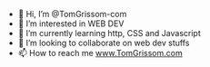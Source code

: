 - 👋 Hi, I’m @TomGrissom-com
- 👀 I’m interested in WEB DEV
- 🌱 I’m currently learning http, CSS and Javascript
- 💞️ I’m looking to collaborate on web dev stuffs
- 📫 How to reach me www.TomGrissom.com

<!---
TomGrissom-com/TomGrissom-com is a ✨ special ✨ repository because its `README.md` (this file) appears on your GitHub profile.
You can click the Preview link to take a look at your changes.
--->
